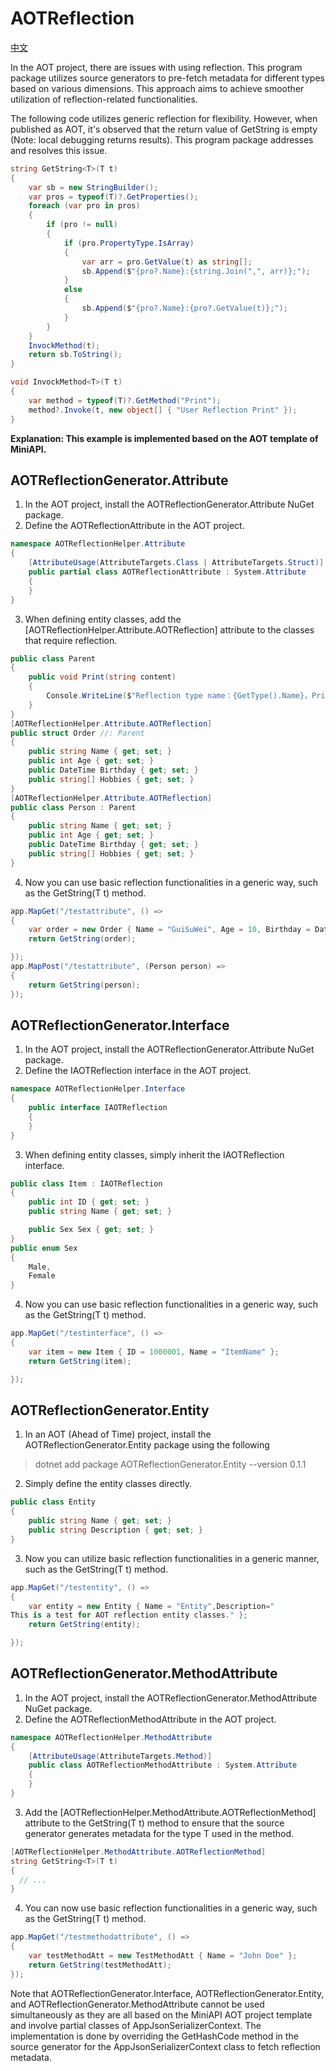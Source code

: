 # AOTReflection
 [中文](README.md/)

In the AOT project, there are issues with using reflection. This program package utilizes source generators to pre-fetch metadata for different types based on various dimensions. This approach aims to achieve smoother utilization of reflection-related functionalities.

The following code utilizes generic reflection for flexibility. However, when published as AOT, it's observed that the return value of GetString is empty (Note: local debugging returns results). This program package addresses and resolves this issue.
```C#
string GetString<T>(T t)
{
    var sb = new StringBuilder();
    var pros = typeof(T)?.GetProperties();
    foreach (var pro in pros)
    {
        if (pro != null)
        {
            if (pro.PropertyType.IsArray)
            {
                var arr = pro.GetValue(t) as string[];
                sb.Append($"{pro?.Name}:{string.Join(",", arr)};");
            }
            else
            {
                sb.Append($"{pro?.Name}:{pro?.GetValue(t)};");
            }
        }
    }
    InvockMethod(t);
    return sb.ToString();
}

void InvockMethod<T>(T t)
{
    var method = typeof(T)?.GetMethod("Print");
    method?.Invoke(t, new object[] { "User Reflection Print" });
}
```

**Explanation: This example is implemented based on the AOT template of MiniAPI.**

## AOTReflectionGenerator.Attribute
1. In the AOT project, install the AOTReflectionGenerator.Attribute NuGet package.
2. Define the AOTReflectionAttribute in the AOT project.
```C#
namespace AOTReflectionHelper.Attribute
{
    [AttributeUsage(AttributeTargets.Class | AttributeTargets.Struct)]
    public partial class AOTReflectionAttribute : System.Attribute
    {
    }
}
```
3. When defining entity classes, add the [AOTReflectionHelper.Attribute.AOTReflection] attribute to the classes that require reflection.
```C#
public class Parent
{
    public void Print(string content)
    {
        Console.WriteLine($"Reflection type name：{GetType().Name}，Print：{content}");
    }
}
[AOTReflectionHelper.Attribute.AOTReflection]
public struct Order //: Parent
{
    public string Name { get; set; }
    public int Age { get; set; }
    public DateTime Birthday { get; set; }
    public string[] Hobbies { get; set; }
}
[AOTReflectionHelper.Attribute.AOTReflection]
public class Person : Parent
{
    public string Name { get; set; }
    public int Age { get; set; }
    public DateTime Birthday { get; set; }
    public string[] Hobbies { get; set; }
}
```
4. Now you can use basic reflection functionalities in a generic way, such as the GetString<T>(T t) method.
```C#
app.MapGet("/testattribute", () =>
{
    var order = new Order { Name = "GuiSuWei", Age = 10, Birthday = DateTime.Now, Hobbies = new string[] { "Football", "Code" } };
    return GetString(order);

});
app.MapPost("/testattribute", (Person person) =>
{
    return GetString(person);
});
```

## AOTReflectionGenerator.Interface
1. In the AOT project, install the AOTReflectionGenerator.Attribute NuGet package.
2. Define the IAOTReflection interface in the AOT project.
```C#
namespace AOTReflectionHelper.Interface
{
    public interface IAOTReflection
    {
    }
}
```
3. When defining entity classes, simply inherit the IAOTReflection interface.
```C#
public class Item : IAOTReflection
{
    public int ID { get; set; }
    public string Name { get; set; }

    public Sex Sex { get; set; }
}
public enum Sex
{
    Male,
    Female
}
```

4. Now you can use basic reflection functionalities in a generic way, such as the GetString<T>(T t) method.
```C#
app.MapGet("/testinterface", () =>
{
    var item = new Item { ID = 1000001, Name = "ItemName" };
    return GetString(item);

});
```

## AOTReflectionGenerator.Entity
1. In an AOT (Ahead of Time) project, install the AOTReflectionGenerator.Entity package using the following 
> dotnet add package AOTReflectionGenerator.Entity --version 0.1.1

2. Simply define the entity classes directly.
```C#
public class Entity
{
    public string Name { get; set; }
    public string Description { get; set; }
}
```
3. Now you can utilize basic reflection functionalities in a generic manner, such as the GetString<T>(T t) method.
```C#
app.MapGet("/testentity", () =>
{
    var entity = new Entity { Name = "Entity",Description="
This is a test for AOT reflection entity classes." };
    return GetString(entity);

});
```
## AOTReflectionGenerator.MethodAttribute
1. In the AOT project, install the AOTReflectionGenerator.MethodAttribute NuGet package.
2. Define the AOTReflectionMethodAttribute in the AOT project.
```C#
namespace AOTReflectionHelper.MethodAttribute
{
    [AttributeUsage(AttributeTargets.Method)]
    public class AOTReflectionMethodAttribute : System.Attribute
    {      
    }
}
```
3. Add the [AOTReflectionHelper.MethodAttribute.AOTReflectionMethod] attribute to the GetString<T>(T t) method to ensure that the source generator generates metadata for the type T used in the method.
```C#
[AOTReflectionHelper.MethodAttribute.AOTReflectionMethod]
string GetString<T>(T t)
{
  // ...
}
```
4. You can now use basic reflection functionalities in a generic way, such as the GetString<T>(T t) method.
```C#
app.MapGet("/testmethodattribute", () =>
{
    var testMethodAtt = new TestMethodAtt { Name = "John Doe" };
    return GetString(testMethodAtt);
});
```
Note that AOTReflectionGenerator.Interface, AOTReflectionGenerator.Entity, and AOTReflectionGenerator.MethodAttribute cannot be used simultaneously as they are all based on the MiniAPI AOT project template and involve partial classes of AppJsonSerializerContext. The implementation is done by overriding the GetHashCode method in the source generator for the AppJsonSerializerContext class to fetch reflection metadata.
